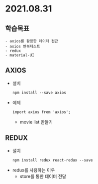 # 2021.08.31

## 학습목표

    - axios를 활용한 데이터 접근
    - axios 반복테스트
    - redux
    - material-UI

## AXIOS

-  설치

   ```
   npm install --save axios
   ```

-  예제
   ```
   import axios from 'axios';
   ```
   -  movie list 만들기

## REDUX

-  설치
   ```
   npm install redux react-redux --save
   ```
-  redux를 사용하는 이우
   -  store를 통한 데이터 전달
